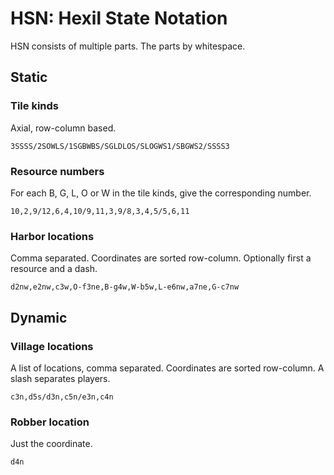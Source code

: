 # HSN: Hexil State Notation

HSN consists of multiple parts. The parts by whitespace.

## Static

### Tile kinds

Axial, row-column based.

```
3SSSS/2SOWLS/1SGBWBS/SGLDLOS/SLOGWS1/SBGWS2/SSSS3
```

### Resource numbers

For each B, G, L, O or W in the tile kinds, give the corresponding number.

```
10,2,9/12,6,4,10/9,11,3,9/8,3,4,5/5,6,11
```

### Harbor locations

Comma separated. Coordinates are sorted row-column. Optionally first a resource
and a dash.

```
d2nw,e2nw,c3w,O-f3ne,B-g4w,W-b5w,L-e6nw,a7ne,G-c7nw
```

## Dynamic

### Village locations

A list of locations, comma separated. Coordinates are sorted row-column. A
slash separates players.

```
c3n,d5s/d3n,c5n/e3n,c4n
```

### Robber location

Just the coordinate.

```
d4n
```
